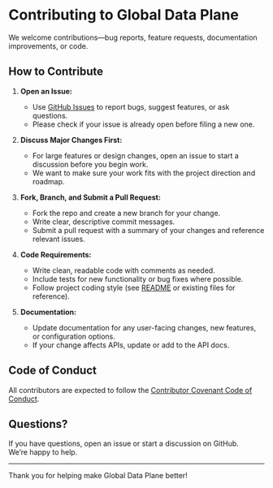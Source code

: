 # Contributing to Global Data Plane

We welcome contributions—bug reports, feature requests, documentation improvements, or code.

## How to Contribute

1. **Open an Issue:**  
   - Use [GitHub Issues](https://github.com/your-org/your-repo/issues) to report bugs, suggest features, or ask questions.
   - Please check if your issue is already open before filing a new one.

2. **Discuss Major Changes First:**  
   - For large features or design changes, open an issue to start a discussion before you begin work.
   - We want to make sure your work fits with the project direction and roadmap.

3. **Fork, Branch, and Submit a Pull Request:**  
   - Fork the repo and create a new branch for your change.
   - Write clear, descriptive commit messages.
   - Submit a pull request with a summary of your changes and reference relevant issues.

4. **Code Requirements:**  
   - Write clean, readable code with comments as needed.
   - Include tests for new functionality or bug fixes where possible.
   - Follow project coding style (see [README](README.md) or existing files for reference).

5. **Documentation:**  
   - Update documentation for any user-facing changes, new features, or configuration options.
   - If your change affects APIs, update or add to the API docs.

## Code of Conduct

All contributors are expected to follow the [Contributor Covenant Code of Conduct](https://www.contributor-covenant.org/version/2/1/code_of_conduct/).

## Questions?

If you have questions, open an issue or start a discussion on GitHub.  
We’re happy to help.

---

Thank you for helping make Global Data Plane better!
